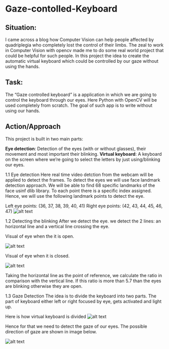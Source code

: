 # Gaze-contolled-Keyboard
## Situation:
I came across a blog how Computer Vision can help people affected by quadriplegia who completely lost the control of their limbs. The zeal to work in Computer Vision with opencv made me to do some real world project that could be helpful for such people. In this project the idea to create the automatic virtual keyboard which could be controlled by our gaze without using the hands.

## Task:
The “Gaze controlled keyboard” is a application in which we are going to control the keyboard through our eyes. Here Python with OpenCV will be used completely from scratch. The goal of such app is to write without using our hands.

## Action/Approach
This project is built in two main parts:

**Eye detection**: Detection of the eyes (with or without glasses), their movement and most important their blinking.
**Virtual keyboard**: A keyboard on the screen where we’re going to select the letters by just using/blinking our eyes.

1.1 Eye detection
Here real time video detction from the webcam will be applied to detect the frames. To detect the eyes we will use face landmark detection approach. We will be able to find 68 specific landmarks of the face usinf dlib library. To each point there is a specific index assigned. Hence, we will use the following landmark points to detect the eye.

Left eye points: (36, 37, 38, 39, 40, 41)
Right eye points: (42, 43, 44, 45, 46, 47)
![alt text](face_landmarks)

1.2 Detecting the blinking
After we detect the eye. we detect the 2 lines: an horizontal line and a vertical line crossing the eye.

Visual of eye when the it is open.

![alt text](eye_open)

Visual of eye when it is closed.

![alt text](eye_closed)

Taking the horizontal line as the point of reference, we calculate the ratio in comparison with the vertical line. If this ratio is more than 5.7 than the eyes are blinking otherwise they are open.

1.3 Gaze Detection
The idea is to divide the keyboard into two parts. The part of keyboard either left or right focused by eye, gets activated and light up.

Here is how virtual keyboard is divided
![alt text](keyboard)

Hence for that we need to detect the gaze of our eyes. The possible direction of gaze are shown in image below.

![alt text](different_direction_of_eye)







